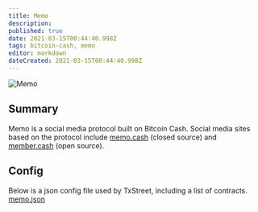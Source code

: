 ```yaml
---
title: Memo                                          
description:                                          
published: true                                       
date: 2021-03-15T00:44:40.998Z                        
tags: bitcoin-cash, memo                                 
editor: markdown                                    
dateCreated: 2021-03-15T00:44:40.998Z 
---
```


![Memo](https://txstreet.com/static/img/singles/house_logos/memo.png)

## Summary

Memo is a social media protocol built on Bitcoin Cash. Social media sites based on the protocol include [memo.cash](https://memo.cash/) (closed source) and [member.cash](https://member.cash/) (open source).
 

## Config

Below is a json config file used by TxStreet, including a list of contracts.
[memo.json](/bitcoincash/houses/memo.json)
